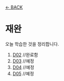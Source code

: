 [← BACK](../README.md)

# 재완

오늘 학습한 것을 정리합니다.

1. [D02](./D02.md) //완료함
1. [D03](./D03.md) //예정
1. [D04](./D04.md) //예정
1. [D05](./D05.md) //예정


